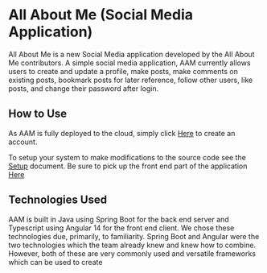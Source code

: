 # All About Me (Social Media Application)

All About Me is a new Social Media application developed by the All About Me contributors. 
A simple social media application, AAM currently allows users to create and update a profile, make posts, make comments on existing posts, bookmark posts for later reference, follow other users, like posts, and change their password after login.

## How to Use
As AAM is fully deployed to the cloud, simply click [Here](http://34.235.88.178:4200/) to create an account.

To setup your system to make modifications to the source code see the [Setup](https://github.com/All-About-Me/All-About-Me-Back-End/blob/main/STARTUP.md) document.
Be sure to pick up the front end part of the application [Here](https://github.com/All-About-Me/All-About-Me-Angular-Front-End)

## Technologies Used
AAM is built in Java using Spring Boot for the back end server and Typescript using Angular 14 for the front end client. We chose these technologies due, primarily, to familiarity. Spring Boot and Angular were the two technologies which the team already knew and knew how to combine. However, both of these are very commonly used and versatile frameworks which can be used to create 
